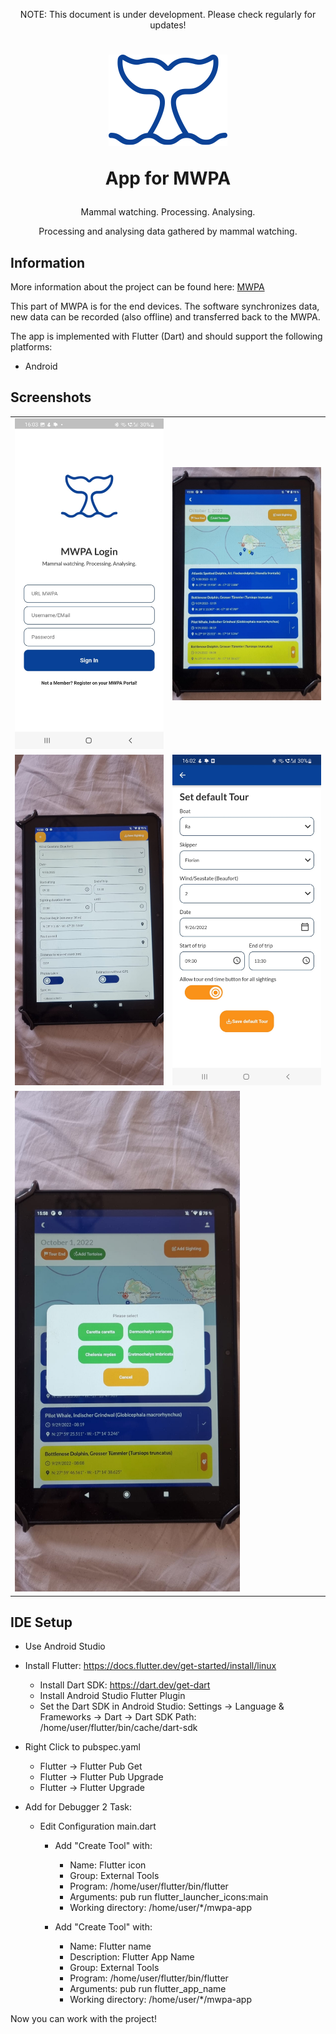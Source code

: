 <p align="center">NOTE: This document is under development. Please check regularly for updates!</p>

<h1 align="center">

![MWPA](doc/public/whale-ico.png)

App for MWPA

</h1>

<p align="center">Mammal watching. Processing. Analysing.</p>
<p align="center">Processing and analysing data gathered by mammal watching.</p>

## Information

More information about the project can be found here: [MWPA](https://github.com/M-E-E-R-e-V/mwpa)

This part of MWPA is for the end devices. The software synchronizes data, new data can be recorded (also offline) and transferred back to the MWPA.



The app is implemented with Flutter (Dart) and should support the following platforms:

* Android

## Screenshots
<table>
  <tr>
    <td> 
      <img src="doc/screenshots/login.jpeg" alt="1" width="360px" >
    </td>
    <td> 
      <img src="doc/screenshots/main_tablet.jpeg" alt="1" width="360px" >
    </td>
  </tr>
  <tr>
    <td> 
      <img src="doc/screenshots/add_sighting.jpeg" alt="1" width="360px" >
    </td>
    <td> 
      <img src="doc/screenshots/set_default.jpeg" alt="1" width="360px" >
    </td>
  </tr>
  <tr>
    <td colspan="2">
        <img src="doc/screenshots/add_short.jpeg" alt="1" width="360px" >
    </td>
  </tr>
</table>

## IDE Setup
* Use Android Studio
* Install Flutter: https://docs.flutter.dev/get-started/install/linux
  * Install Dart SDK: https://dart.dev/get-dart
  * Install Android Studio Flutter Plugin
  * Set the Dart SDK in Android Studio: Settings -> Language & Frameworks -> Dart -> Dart SDK Path: /home/user/flutter/bin/cache/dart-sdk

* Right Click to pubspec.yaml
  * Flutter -> Flutter Pub Get
  * Flutter -> Flutter Pub Upgrade
  * Flutter -> Flutter Upgrade

* Add for Debugger 2 Task:
  * Edit Configuration main.dart
    * Add "Create Tool" with:
      * Name: Flutter icon
      * Group: External Tools
      * Program: /home/user/flutter/bin/flutter
      * Arguments: pub run flutter_launcher_icons:main
      * Working directory: /home/user/*/mwpa-app

    * Add "Create Tool" with:
      * Name: Flutter name
      * Description: Flutter App Name
      * Group: External Tools
      * Program: /home/user/flutter/bin/flutter
      * Arguments: pub run flutter_app_name
      * Working directory: /home/user/*/mwpa-app

Now you can work with the project!